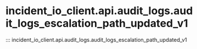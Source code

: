 # incident_io_client.api.audit_logs.audit_logs_escalation_path_updated_v1

::: incident_io_client.api.audit_logs.audit_logs_escalation_path_updated_v1
